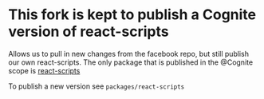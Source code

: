 # This fork is kept to publish a Cognite version of react-scripts

Allows us to pull in new changes from the facebook repo, but still publish our own react-scripts.
The only package that is published in the @Cognite scope is [react-scripts](https://www.npmjs.com/package/@cognite/react-scripts)

To publish a new version see `packages/react-scripts`
